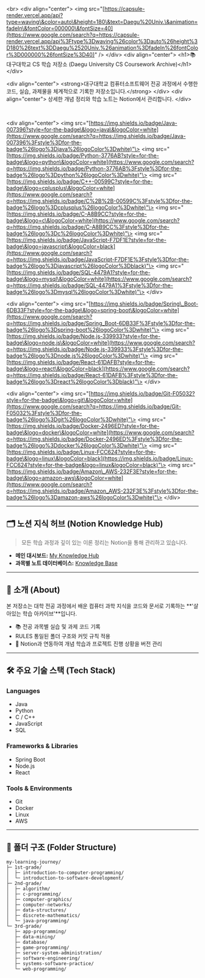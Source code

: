 \<br\>
\<div align="center"\>
\<img src="[https://capsule-render.vercel.app/api?type=waving\&color=auto\&height=180\&text=Daegu%20Univ.\&animation=fadeIn\&fontColor=000000\&fontSize=40](https://www.google.com/search?q=https://capsule-render.vercel.app/api%3Ftype%3Dwaving%26color%3Dauto%26height%3D180%26text%3DDaegu%2520Univ.%26animation%3DfadeIn%26fontColor%3D000000%26fontSize%3D40)" /\>
\</div\>
\<div align="center"\>
\<h1\>📚 대구대학교 CS 학습 저장소 (Daegu University CS Coursework Archive)\</h1\>
\</div\>

\<div align="center"\>
\<strong\>대구대학교 컴퓨터소프트웨어 전공 과정에서 수행한 코드, 실습, 과제물을 체계적으로 기록한 저장소입니다.\</strong\>
\</div\>
\<div align="center"\>
상세한 개념 정리와 학습 노트는 Notion에서 관리합니다.
\</div\>

<br>

\<div align="center"\>
\<img src="[https://img.shields.io/badge/Java-007396?style=for-the-badge\&logo=java\&logoColor=white](https://www.google.com/search?q=https://img.shields.io/badge/Java-007396%3Fstyle%3Dfor-the-badge%26logo%3Djava%26logoColor%3Dwhite)"\>
\<img src="[https://img.shields.io/badge/Python-3776AB?style=for-the-badge\&logo=python\&logoColor=white](https://www.google.com/search?q=https://img.shields.io/badge/Python-3776AB%3Fstyle%3Dfor-the-badge%26logo%3Dpython%26logoColor%3Dwhite)"\>
\<img src="[https://img.shields.io/badge/C++-00599C?style=for-the-badge\&logo=cplusplus\&logoColor=white](https://www.google.com/search?q=https://img.shields.io/badge/C%2B%2B-00599C%3Fstyle%3Dfor-the-badge%26logo%3Dcplusplus%26logoColor%3Dwhite)"\>
\<img src="[https://img.shields.io/badge/C-A8B9CC?style=for-the-badge\&logo=c\&logoColor=white](https://www.google.com/search?q=https://img.shields.io/badge/C-A8B9CC%3Fstyle%3Dfor-the-badge%26logo%3Dc%26logoColor%3Dwhite)"\>
\<img src="[https://img.shields.io/badge/JavaScript-F7DF1E?style=for-the-badge\&logo=javascript\&logoColor=black](https://www.google.com/search?q=https://img.shields.io/badge/JavaScript-F7DF1E%3Fstyle%3Dfor-the-badge%26logo%3Djavascript%26logoColor%3Dblack)"\>
\<img src="[https://img.shields.io/badge/SQL-4479A1?style=for-the-badge\&logo=mysql\&logoColor=white](https://www.google.com/search?q=https://img.shields.io/badge/SQL-4479A1%3Fstyle%3Dfor-the-badge%26logo%3Dmysql%26logoColor%3Dwhite)"\>
\</div\>

\<div align="center"\>
\<img src="[https://img.shields.io/badge/Spring\_Boot-6DB33F?style=for-the-badge\&logo=spring-boot\&logoColor=white](https://www.google.com/search?q=https://img.shields.io/badge/Spring_Boot-6DB33F%3Fstyle%3Dfor-the-badge%26logo%3Dspring-boot%26logoColor%3Dwhite)"\>
\<img src="[https://img.shields.io/badge/Node.js-339933?style=for-the-badge\&logo=node.js\&logoColor=white](https://www.google.com/search?q=https://img.shields.io/badge/Node.js-339933%3Fstyle%3Dfor-the-badge%26logo%3Dnode.js%26logoColor%3Dwhite)"\>
\<img src="[https://img.shields.io/badge/React-61DAFB?style=for-the-badge\&logo=react\&logoColor=black](https://www.google.com/search?q=https://img.shields.io/badge/React-61DAFB%3Fstyle%3Dfor-the-badge%26logo%3Dreact%26logoColor%3Dblack)"\>
\</div\>

\<div align="center"\>
\<img src="[https://img.shields.io/badge/Git-F05032?style=for-the-badge\&logo=git\&logoColor=white](https://www.google.com/search?q=https://img.shields.io/badge/Git-F05032%3Fstyle%3Dfor-the-badge%26logo%3Dgit%26logoColor%3Dwhite)"\>
\<img src="[https://img.shields.io/badge/Docker-2496ED?style=for-the-badge\&logo=docker\&logoColor=white](https://www.google.com/search?q=https://img.shields.io/badge/Docker-2496ED%3Fstyle%3Dfor-the-badge%26logo%3Ddocker%26logoColor%3Dwhite)"\>
\<img src="[https://img.shields.io/badge/Linux-FCC624?style=for-the-badge\&logo=linux\&logoColor=black](https://img.shields.io/badge/Linux-FCC624?style=for-the-badge&logo=linux&logoColor=black)"\>
\<img src="[https://img.shields.io/badge/Amazon\_AWS-232F3E?style=for-the-badge\&logo=amazon-aws\&logoColor=white](https://www.google.com/search?q=https://img.shields.io/badge/Amazon_AWS-232F3E%3Fstyle%3Dfor-the-badge%26logo%3Damazon-aws%26logoColor%3Dwhite)"\>
\</div\>

-----

## 🗂️ 노션 지식 허브 (Notion Knowledge Hub)

> 모든 학습 과정과 깊이 있는 이론 정리는 Notion을 통해 관리하고 있습니다.

  - **메인 대시보드:** [My Knowledge Hub](https://www.notion.so/My-Knowledge-Hub-27772d9f979f80569662de9c2e49399d?pvs=21)
  - **과목별 노트 데이터베이스:** [Knowledge Base](https://www.notion.so/27772d9f979f8008bf02fd7de58885b4?pvs=21)

-----

## 👋 소개 (About)

본 저장소는 대학 전공 과정에서 배운 컴퓨터 과학 지식을 코드와 문서로 기록하는 \*\*'살아있는 학습 아카이브'\*\*입니다.

  - 📚 전공 과목별 실습 및 과제 코드 기록
  - RULES 통일된 폴더 구조와 커밋 규칙 적용
  - 🔗 Notion과 연동하여 개념 학습과 프로젝트 진행 상황을 버전 관리

-----

## 🛠️ 주요 기술 스택 (Tech Stack)

### Languages

  - Java
  - Python
  - C / C++
  - JavaScript
  - SQL

### Frameworks & Libraries

  - Spring Boot
  - Node.js
  - React

### Tools & Environments

  - Git
  - Docker
  - Linux
  - AWS

-----

## 📂 폴더 구조 (Folder Structure)

```
my-learning-journey/
├─ 1st-grade/
│  ├─ introduction-to-computer-programming/
│  └─ introduction-to-software-development/
├─ 2nd-grade/
│  ├─ algorithm/
│  ├─ c-programming/
│  ├─ computer-graphics/
│  ├─ computer-networks/
│  ├─ data-structures/
│  ├─ discrete-mathematics/
│  └─ java-programming/
└─ 3rd-grade/
   ├─ app-programming/
   ├─ data-mining/
   ├─ database/
   ├─ game-programming/
   ├─ server-system-administration/
   ├─ software-engineering/
   ├─ systems-software-practice/
   └─ web-programming/
```
